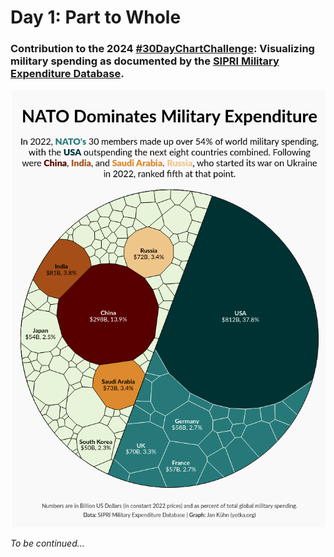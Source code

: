 # Day 1: Part to Whole

### Contribution to the 2024 [#30DayChartChallenge](https://github.com/30DayChartChallenge/Edition2024): Visualizing military spending as documented by the [SIPRI Military Expenditure Database](https://milex.sipri.org/sipri).

![Military Spending](https://github.com/yotkadata/30DayChartChallenge/raw/main/2024/day_01_part_to_whole/exports/30daychartchallenge-day-1-part-to-whole.png)

_To be continued..._
